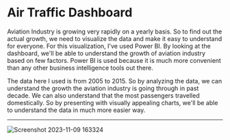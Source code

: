 # Air Traffic Dashboard

Aviation Industry is growing very rapidly on a yearly basis. So to find out the actual growth, we need to visualize the data and make it easy to understand for everyone. For this visualization, I've used Power BI. By looking at the dashboard, we'll be able to understand the growth of aviation industry based on few factors. Power BI is used because it is much more convenient than any other business intelligence tools out there.

The data here I used is from 2005 to 2015. So by analyzing the data, we can understand the growth the aviation industry is going through in past decade. We can also understand that the most passengers travelled domestically. So by presenting with visually appealing charts, we'll be able to understand the data in much more easier way.

---

![Screenshot 2023-11-09 163324](https://github.com/Sagar663464/AirTraffic-Dashboard/assets/65543059/a9df2bd5-781f-4992-9400-7c82740ad512)
